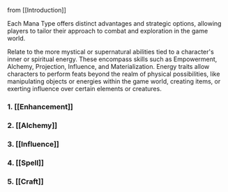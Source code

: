 from [[Introduction]]


Each Mana Type offers distinct advantages and strategic options, allowing players to tailor their approach to combat and exploration in the game world.

Relate to the more mystical or supernatural abilities tied to a character's inner or spiritual energy. These encompass skills such as Empowerment, Alchemy, Projection, Influence, and Materialization. Energy traits allow characters to perform feats beyond the realm of physical possibilities, like manipulating objects or energies within the game world, creating items, or exerting influence over certain elements or creatures.

### 1. [[Enhancement]]
### 2. [[Alchemy]]

### 3. [[Influence]]

### 4. [[Spell]]

### 5. [[Craft]]